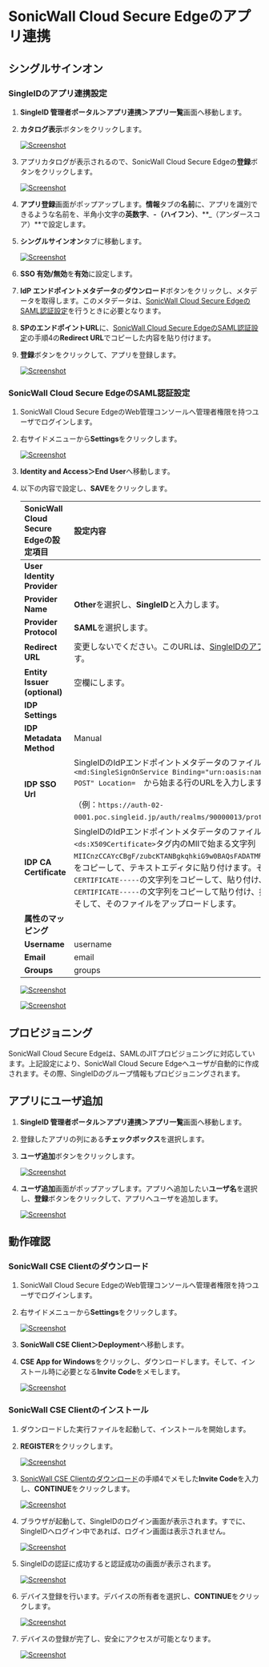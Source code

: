 # SonicWall Cloud Secure Edgeのアプリ連携

## シングルサインオン
### SingleIDのアプリ連携設定
1. **SingleID 管理者ポータル＞アプリ連携＞アプリ一覧**画面へ移動します。
2. **カタログ表示**ボタンをクリックします。
    
    [![Screenshot](/images/2022-08-16_3-53-18.png)](/images/2022-08-16_3-53-18.png)

3. アプリカタログが表示されるので、SonicWall Cloud Secure Edgeの**登録**ボタンをクリックします。
    
    [![Screenshot](/images/2025-01-18_19-06-37.png)](/images/2025-01-18_19-06-37.png)

4. **アプリ登録**画面がポップアップします。**情報**タブの**名前**に、アプリを識別できるような名前を、半角小文字の**英数字**、**-（ハイフン）**、**_（アンダースコア）**で設定します。
5. **シングルサインオン**タブに移動します。
    
    [![Screenshot](/images/2025-01-18_19-10-58.png)](/images/2025-01-18_19-10-58.png)

6. **SSO 有効/無効**を**有効**に設定します。
7. **IdP エンドポイントメタデータ**の**ダウンロード**ボタンをクリックし、メタデータを取得します。このメタデータは、[SonicWall Cloud Secure EdgeのSAML認証設定](#sonicwall-cloud-secure-edgeのsaml認証設定)を行うときに必要となります。
8. **SPのエンドポイントURL**に、[SonicWall Cloud Secure EdgeのSAML認証設定](#sonicwall-cloud-secure-edgeのsaml認証設定)の手順4の**Redirect URL**でコピーした内容を貼り付けます。
9.  **登録**ボタンをクリックして、アプリを登録します。
    
    [![Screenshot](/images/2025-01-18_19-16-43.png)](/images/2025-01-18_19-16-43.png)

### SonicWall Cloud Secure EdgeのSAML認証設定
1. SonicWall Cloud Secure EdgeのWeb管理コンソールへ管理者権限を持つユーザでログインします。
2. 右サイドメニューから**Settings**をクリックします。

    [![Screenshot](/images/2025-01-18_19-26-18.png)](/images/2025-01-18_19-26-18.png)

3. **Identity and Access＞End User**へ移動します。
4. 以下の内容で設定し、**SAVE**をクリックします。

    | **SonicWall Cloud Secure Edgeの設定項目** | **設定内容** |
    | :--- | :--- |
    | **User Identity Provider** ||
    | **Provider Name** | **Other**を選択し、**SingleID**と入力します。 |
    | **Provider Protocol** | **SAML**を選択します。 |
    | **Redirect URL** | 変更しないでください。このURLは、[SingleIDのアプリ連携設定](#singleidのアプリ連携設定)の手順8で使用します。 |
    | **Entity Issuer (optional)** | 空欄にします。 |
    | **IDP Settings** ||
    | **IDP Metadata Method** | Manual |
    | **IDP SSO Url** | SingleIDのIdPエンドポイントメタデータのファイルを開きます。<br>`<md:SingleSignOnService Binding="urn:oasis:names:tc:SAML:2.0:bindings:HTTP-POST" Location=`　から始まる行のURLを入力します。<br><br>（例：`https://auth-02-0001.poc.singleid.jp/auth/realms/90000013/protocol/saml`） |
    | **IDP CA Certificate** | SingleIDのIdPエンドポイントメタデータのファイルを開きます。<br>`<ds:X509Certificate>`タグ内のMIIで始まる文字列（例：`MIICnzCCAYcCBgF/zubcKTANBgkqhkiG9w0BAQsFADATMREwDwYDVQQDDAg3MDAwMDA4MTA……..`）をコピーして、テキストエディタに貼り付けます。そして、先頭行に、`-----BEGIN CERTIFICATE-----`の文字列をコピーして、貼り付け、最終行に、`-----END CERTIFICATE-----`の文字列をコピーして貼り付け、拡張子を.cerとして保存します。<br>そして、そのファイルをアップロードします。 |
    | **属性のマッピング** ||
    | **Username** | username |
    | **Email** | email |
    | **Groups** | groups |

    [![Screenshot](/images/2025-01-18_19-31-40.png)](/images/2025-01-18_19-31-40.png)

    [![Screenshot](/images/2025-01-18_19-44-41.png)](/images/2025-01-18_19-44-41.png)

## プロビジョニング
SonicWall Cloud Secure Edgeは、SAMLのJITプロビジョニングに対応しています。上記設定により、SonicWall Cloud Secure Edgeへユーザが自動的に作成されます。その際、SingleIDのグループ情報もプロビジョニングされます。

## アプリにユーザ追加
1. **SingleID 管理者ポータル＞アプリ連携＞アプリ一覧**画面へ移動します。
2. 登録したアプリの列にある**チェックボックス**を選択します。
3. **ユーザ追加**ボタンをクリックします。
    
    [![Screenshot](/images/image-4.png)](/images/image-4.png)

4. **ユーザ追加**画面がポップアップします。アプリへ追加したい**ユーザ名**を選択し、**登録**ボタンをクリックして、アプリへユーザを追加します。
    
    [![Screenshot](/images/image-5.png)](/images/image-5.png)

## 動作確認
### SonicWall CSE Clientのダウンロード 
1. SonicWall Cloud Secure EdgeのWeb管理コンソールへ管理者権限を持つユーザでログインします。
2. 右サイドメニューから**Settings**をクリックします。

    [![Screenshot](/images/2025-01-18_19-26-18.png)](/images/2025-01-18_19-26-18.png)

3. **SonicWall CSE Client＞Deployment**へ移動します。
4. **CSE App for Windows**をクリックし、ダウンロードします。そして、インストール時に必要となる**Invite Code**をメモします。

    [![Screenshot](/images/2025-01-19_16-21-57.png)](/images/2025-01-19_16-21-57.png)

### SonicWall CSE Clientのインストール
1. ダウンロードした実行ファイルを起動して、インストールを開始します。
2. **REGISTER**をクリックします。

    [![Screenshot](/images/2025-01-19_16-27-21.png)](/images/2025-01-19_16-27-21.png)

3. [SonicWall CSE Clientのダウンロード](#sonicwall-cse-clientのダウンロード)の手順4でメモした**Invite Code**を入力し、**CONTINUE**をクリックします。

    [![Screenshot](/images/2025-01-19_16-27-44.png)](/images/2025-01-19_16-27-44.png)

4. ブラウザが起動して、SingleIDのログイン画面が表示されます。すでに、SingleIDへログイン中であれば、ログイン画面は表示されません。
   
    [![Screenshot](/images/image-7-1024x462.png)](/images/image-7-1024x462.png)

5. SingleIDの認証に成功すると認証成功の画面が表示されます。

    [![Screenshot](/images/2025-01-19_16-28-25.png)](/images/2025-01-19_16-28-25.png)

6. デバイス登録を行います。デバイスの所有者を選択し、**CONTINUE**をクリックします。

    [![Screenshot](/images/2025-01-19_16-29-21.png)](/images/2025-01-19_16-29-21.png)

6. デバイスの登録が完了し、安全にアクセスが可能となります。

    [![Screenshot](/images/2025-01-19_16-29-47.png)](/images/2025-01-19_16-29-47.png)

